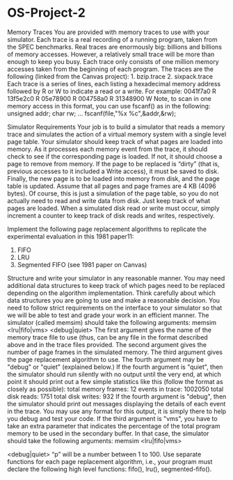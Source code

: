 # OS-Project-2

Memory Traces
You are provided with memory traces to use with your simulator. Each trace is a real recording of a running program, taken from the SPEC benchmarks. Real traces are enormously big: billions and billions of memory accesses. However, a relatively small trace will be more than enough to keep you busy. Each trace only consists of one million memory accesses taken from the beginning of each program. The traces are the following (linked from the Canvas project): 1. bzip.trace 2. sixpack.trace
Each trace is a series of lines, each listing a hexadecimal memory address followed by R or W to indicate a read or a write. For example:
0041f7a0 R
13f5e2c0 R
05e78900 R
004758a0 R
31348900 W
Note, to scan in one memory access in this format, you can use fscanf() as in the following:
 unsigned addr; char
     rw;
      ...
      fscanf(file,"%x %c",&addr,&rw);
      
Simulator Requirements
Your job is to build a simulator that reads a memory trace and simulates the action of a virtual memory system with a single level page table. Your simulator should keep track of what pages are loaded into memory. As it processes each memory event from the trace, it should check to see if the corresponding page is loaded. If not, it should choose a page to remove from memory. If the page to be replaced is “dirty” (that is, previous accesses to it included a Write access), it must be saved to disk. Finally, the new page is to be loaded into memory from disk, and the page table is updated. Assume that all pages and page frames are 4 KB (4096 bytes).
Of course, this is just a simulation of the page table, so you do not actually need to read and write data from disk. Just keep track of what pages are loaded. When a simulated disk read or write must occur, simply increment a counter to keep track of disk reads and writes, respectively.

Implement the following page replacement algorithms to replicate the experimental evaluation in this 1981 paper11:
1. FIFO
2. LRU
3. Segmented FIFO (see 1981 paper on Canvas)

Structure and write your simulator in any reasonable manner. You may need additional data structures to keep track of which pages need to be replaced depending on the algorithm implementation. Think carefully about which data structures you are going to use and make a reasonable decision.
You need to follow strict requirements on the interface to your simulator so that we will be able to test and grade your work in an efficient manner. The simulator (called memsim) should take the following arguments:
memsim <tracefile> <nframes> <lru|fifo|vms> <debug|quiet>
The first argument gives the name of the memory trace file to use (thus, <tracefile> can be any file in the format described above and in the trace files provided. The second argument gives the number of page frames in the simulated memory. The third argument gives the page replacement algorithm to use. The fourth argument may be "debug" or "quiet" (explained below.)
If the fourth argument is "quiet", then the simulator should run silently with no output until the very end, at which point it should print out a few simple statistics like this (follow the format as closely as possible):
total memory frames: 12 events
in trace: 1002050 total disk
reads: 1751 total disk writes:
932
If the fourth argument is "debug", then the simulator should print out messages displaying the details of each event in the trace. You may use any format for this output, it is simply there to help you debug and test your code.
If the third argument is "vms", you have to take an extra parameter that indicates the percentage of the total program memory to be used in the secondary buffer. In that case, the simulator should take the following arguments:
memsim <tracefile> <nframes> <lru|fifo|vms> <p> <debug|quiet>
“p” will be a number between 1 to 100.
Use separate functions for each page replacement algorithm, i.e., your program must declare the following
high level functions: fifo(), lru(), segmented-fifo().
